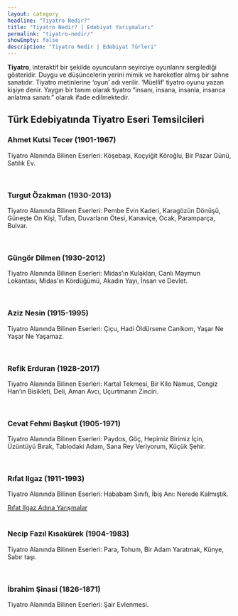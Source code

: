 ```yaml
---
layout: category
headline: "Tiyatro Nedir?"
title: "Tiyatro Nedir? | Edebiyat Yarışmaları"
permalink: "tiyatro-nedir/"
showEmpty: false
description: "Tiyatro Nedir | Edebiyat Türleri"
---
```


<strong>Tiyatro</strong>, interaktif bir şekilde oyuncuların seyirciye oyunlarını sergilediği gösteridir. Duygu ve düşüncelerin yerini mimik ve hareketler almış bir sahne sanatıdır. Tiyatro metinlerine ‘oyun’ adı verilir. ‘Müellif’ tiyatro oyunu yazan kişiye denir. Yaygın bir tanım olarak tiyatro “insanı, insana, insanla, insanca anlatma sanatı.” olarak ifade edilmektedir.
<h2>Türk Edebiyatında Tiyatro Eseri Temsilcileri</h2>
<h3>Ahmet Kutsi Tecer (1901-1967)</h3>
<p>Tiyatro Alanında Bilinen Eserleri: Köşebaşı, Koçyiğit Köroğlu, Bir Pazar Günü, Satılık Ev.</p><br>
<h3>Turgut Özakman (1930-2013)</h3>
<p>Tiyatro Alanında Bilinen Eserleri: Pembe Evin Kaderi, Karagözün Dönüşü, Güneşte On Kişi, Tufan, Duvarların Ötesi, Kanaviçe, Ocak, Paramparça, Bulvar.</p><br>
<h3>Güngör Dilmen (1930-2012)</h3>
<p>Tiyatro Alanında Bilinen Eserleri: Midas’ın Kulakları, Canlı Maymun Lokantası, Midas'ın Kördüğümü, Akadın Yayı, İnsan ve Devlet.</p><br>
<h3>Aziz Nesin (1915-1995)</h3>
<p>Tiyatro Alanında Bilinen Eserleri: Çiçu, Hadi Öldürsene Canikom, Yaşar Ne Yaşar Ne Yaşamaz.</p><br>
<h3>Refik Erduran (1928-2017)</h3>
<p>Tiyatro Alanında Bilinen Eserleri:  Kartal Tekmesi, Bir Kilo Namus, Cengiz Han’ın Bisikleti, Deli, Aman Avcı, Uçurtmanın Zinciri.</p><br>
<h3>Cevat Fehmi Başkut (1905-1971)</h3>
<p>Tiyatro Alanında Bilinen Eserleri: Paydos, Göç, Hepimiz Birimiz İçin, Üzüntüyü Bırak, Tablodaki Adam, Sana Rey Veriyorum, Küçük Şehir.</p><br>
<h3>Rıfat Ilgaz (1911-1993)</h3>
<p>Tiyatro Alanında Bilinen Eserleri: Hababam Sınıfı, İbiş Anı: Nerede Kalmıştık.</p>
<a href='/rifat-ilgaz-yarismalari/'> Rıfat Ilgaz Adına Yarışmalar </a><br><br>
<h3>Necip Fazıl Kısakürek (1904-1983)</h3>
<p>Tiyatro Alanında Bilinen Eserleri: Para, Tohum, Bir Adam Yaratmak, Künye, Sabır taşı.</p><br>
<h3>İbrahim Şinasi (1826-1871)</h3>
<p>Tiyatro Alanında Bilinen Eserleri: Şair Evlenmesi.</p><br>
